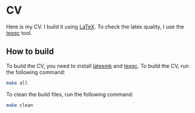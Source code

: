 # CV

Here is my CV. I build it using [LaTeX](https://en.wikipedia.org/wiki/LaTeX). To
check the latex quality, I use the [texqc](https://github.com/yegor256/texqc)
tool.

## How to build

To build the CV, you need to
install [latexmk](https://mg.readthedocs.io/latexmk.html)
and [texqc](https://github.com/yegor256/texqc). To build the CV, run the
following command:

```bash
make all
```

To clean the build files, run the following command:

```bash
make clean
```